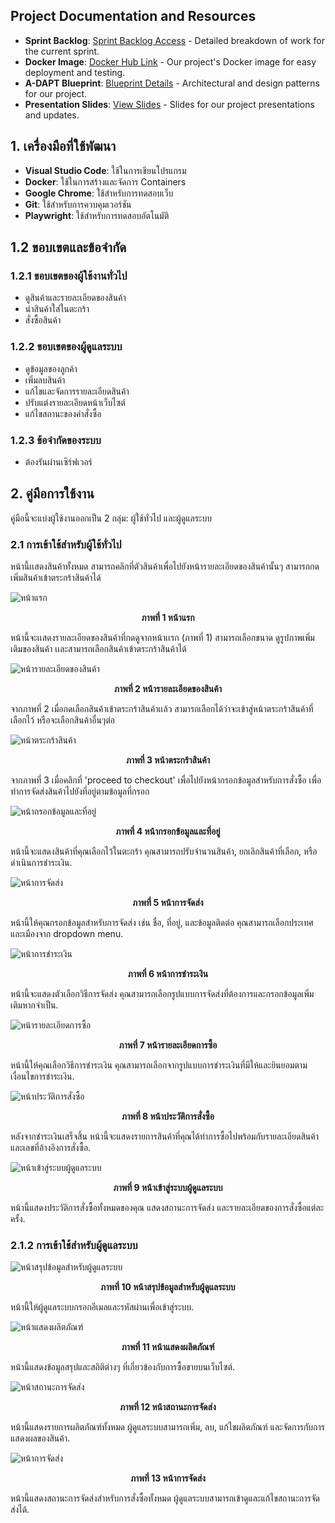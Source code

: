## Project Documentation and Resources

- **Sprint Backlog**: [Sprint Backlog Access]([#link-to-sprint-backlog](https://docs.google.com/spreadsheets/d/1gHyhZkWK8st6c8J_GZUHQ6ZtWnURtJH-R3EzkDi2-j4/edit#gid=1445771383)) - Detailed breakdown of work for the current sprint.
- **Docker Image**: [Docker Hub Link](#link-to-docker-image) - Our project's Docker image for easy deployment and testing.
- **A-DAPT Blueprint**: [Blueprint Details](#link-to-A-DAPT-Blueprint) - Architectural and design patterns for our project.
- **Presentation Slides**: [View Slides](#link-to-presentation-slide) - Slides for our project presentations and updates.




## 1. เครื่องมือที่ใช้พัฒนา
- **Visual Studio Code**: ใช้ในการเขียนโปรแกรม
- **Docker**: ใช้ในการสร้างและจัดการ Containers
- **Google Chrome**: ใช้สำหรับการทดสอบเว็บ
- **Git**: ใช้สำหรับการควบคุมเวอร์ชัน
- **Playwright**: ใช้สำหรับการทดสอบอัตโนมัติ

## 1.2 ขอบเขตและข้อจำกัด
### 1.2.1 ขอบเขตของผู้ใช้งานทั่วไป
- ดูสินค้าและรายละเอียดของสินค้า
- นำสินค้าใส่ในตะกร้า
- สั่งซื้อสินค้า

### 1.2.2 ขอบเขตของผู้ดูแลระบบ
- ดูข้อมูลของลูกค้า
- เพิ่มลบสินค้า
- แก้ไขและจัดการรายละเอียดสินค้า
- ปรับแต่งรายละเอียดหน้าเว็บไซต์
- แก้ไขสถานะของคำสั่งซื้อ

### 1.2.3 ข้อจำกัดของระบบ
- ต้องรันผ่านเซิร์ฟเวอร์

## 2. คู่มือการใช้งาน
คู่มือนี้จะแบ่งผู้ใช้งานออกเป็น 2 กลุ่ม: ผู้ใช้ทั่วไป และผู้ดูแลระบบ

### 2.1 การเข้าใช้สำหรับผู้ใช้ทั่วไป
หน้านี้เเสดงสินค้าทั้งหมด สามารถคลิกที่ตัวสินค้าเพื่อไปยังหน้ารายละเอียดของสินค้านั้นๆ สามารถกดเพิ่มสินค้าเข้าตระกร้าสินค้าได้

![หน้าแรก](https://github.com/spw32767/prestashop_images/blob/main/1.png?raw=true)
<p align="center">
  <strong>ภาพที่ 1 หน้าแรก</strong>
</p>

หน้านี้จะเเสดงรายละเอียดของสินค้าที่กดดูจากหน้าเเรก (ภาพที่ 1) สามารถเลือกขนาด ดูรูปภาพเพิ่มเติมของสินค้า เเละสามารถเลือกสินค้าเข้าตระกร้าสินค้าได้

![หน้ารายละเอียดของสินค้า](https://github.com/spw32767/prestashop_images/blob/main/2.png?raw=true)
<p align="center">
  <strong>ภาพที่ 2 หน้ารายละเอียดของสินค้า</strong>
</p>

จากภาพที่ 2 เมื่อกดเลือกสินค้าเข้าตระกร้าสินค้าเเล้ว สามารถเลือกได้ว่าจะเข้าสู่หน้าตระกร้าสินค้าที่เลือกไว้ หรือจะเลือกสินค้าอื่นๆต่อ

![หน้าตระกร้าสินค้า](https://github.com/spw32767/prestashop_images/blob/main/3.png?raw=true)
<p align="center">
  <strong>ภาพที่ 3 หน้าตระกร้าสินค้า</strong>
</p>

จากภาพที่ 3 เมื่อคลิกที่ 'proceed to checkout' เพื่อไปยังหน้ากรอกข้อมูลสำหรับการสั่งซื้อ เพื่อทำการจัดส่งสินค้าไปยังที่อยู่ตามข้อมูลที่กรอก

![หน้ากรอกข้อมูลและที่อยู่](https://github.com/spw32767/prestashop_images/blob/main/4.png?raw=true)
<p align="center">
  <strong>ภาพที่ 4 หน้ากรอกข้อมูลและที่อยู่</strong>
</p>

หน้านี้จะแสดงสินค้าที่คุณเลือกไว้ในตะกร้า คุณสามารถปรับจำนวนสินค้า, ยกเลิกสินค้าที่เลือก, หรือดำเนินการชำระเงิน.

![หน้าการจัดส่ง](https://github.com/spw32767/prestashop_images/blob/main/5.png?raw=true)
<p align="center">
  <strong>ภาพที่ 5 หน้าการจัดส่ง</strong>
</p>

หน้านี้ให้คุณกรอกข้อมูลสำหรับการจัดส่ง เช่น ชื่อ, ที่อยู่, และข้อมูลติดต่อ คุณสามารถเลือกประเทศและเมืองจาก dropdown menu.

![หน้าการชำระเงิน](https://github.com/spw32767/prestashop_images/blob/main/6.png?raw=true)
<p align="center">
  <strong>ภาพที่ 6 หน้าการชำระเงิน</strong>
</p>

หน้านี้จะแสดงตัวเลือกวิธีการจัดส่ง คุณสามารถเลือกรูปแบบการจัดส่งที่ต้องการและกรอกข้อมูลเพิ่มเติมหากจำเป็น.

![หน้ารายละเอียดการซื้อ](https://github.com/spw32767/prestashop_images/blob/main/7.png?raw=true)
<p align="center">
  <strong>ภาพที่ 7 หน้ารายละเอียดการซื้อ</strong>
</p>

หน้านี้ให้คุณเลือกวิธีการชำระเงิน คุณสามารถเลือกจากรูปแบบการชำระเงินที่มีให้และยินยอมตามเงื่อนไขการชำระเงิน.

![หน้าประวัติการสั่งซื้อ](https://github.com/spw32767/prestashop_images/blob/main/8.png?raw=true)
<p align="center">
  <strong>ภาพที่ 8 หน้าประวัติการสั่งซื้อ</strong>
</p>

หลังจากชำระเงินเสร็จสิ้น หน้านี้จะแสดงรายการสินค้าที่คุณได้ทำการซื้อไปพร้อมกับรายละเอียดสินค้าและเลขที่อ้างอิงการสั่งซื้อ.

![หน้าเข้าสู่ระบบผู้ดูแลระบบ](https://github.com/spw32767/prestashop_images/blob/main/9.png?raw=true)
<p align="center">
  <strong>ภาพที่ 9 หน้าเข้าสู่ระบบผู้ดูแลระบบ</strong>
</p>

หน้านี้แสดงประวัติการสั่งซื้อทั้งหมดของคุณ แสดงสถานะการจัดส่ง และรายละเอียดของการสั่งซื้อแต่ละครั้ง.

### 2.1.2 การเข้าใช้สำหรับผู้ดูแลระบบ

![หน้าสรุปข้อมูลสำหรับผู้ดูแลระบบ](https://github.com/spw32767/prestashop_images/blob/main/10.jpg?raw=true)
<p align="center">
  <strong>ภาพที่ 10 หน้าสรุปข้อมูลสำหรับผู้ดูแลระบบ</strong>
</p>

หน้านี้ให้ผู้ดูแลระบบกรอกอีเมลและรหัสผ่านเพื่อเข้าสู่ระบบ.

![หน้าแสดงผลิตภัณฑ์](https://github.com/spw32767/prestashop_images/blob/main/11.png?raw=true)
<p align="center">
  <strong>ภาพที่ 11 หน้าแสดงผลิตภัณฑ์</strong>
</p>

หน้านี้แสดงข้อมูลสรุปและสถิติต่างๆ ที่เกี่ยวข้องกับการซื้อขายบนเว็บไซต์.

![หน้าสถานะการจัดส่ง](https://github.com/spw32767/prestashop_images/blob/main/12.png?raw=true)
<p align="center">
  <strong>ภาพที่ 12 หน้าสถานะการจัดส่ง</strong>
</p>

หน้านี้แสดงรายการผลิตภัณฑ์ทั้งหมด ผู้ดูแลระบบสามารถเพิ่ม, ลบ, แก้ไขผลิตภัณฑ์ และจัดการกับการแสดงผลของสินค้า.

![หน้าการจัดส่ง](https://github.com/spw32767/prestashop_images/blob/main/13.png?raw=true)
<p align="center">
  <strong>ภาพที่ 13 หน้าการจัดส่ง</strong>
</p>

หน้านี้แสดงสถานะการจัดส่งสำหรับการสั่งซื้อทั้งหมด ผู้ดูแลระบบสามารถเข้าดูและแก้ไขสถานะการจัดส่งได้.

